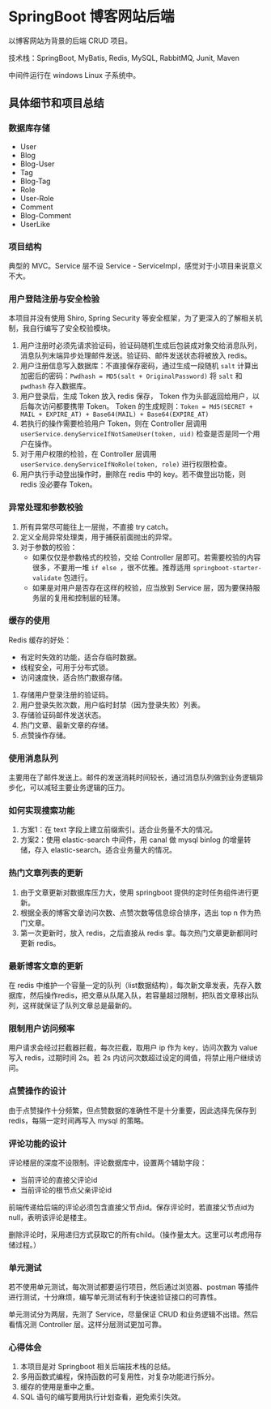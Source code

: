 # SpringBoot 博客网站后端

以博客网站为背景的后端 CRUD 项目。

技术栈：SpringBoot, MyBatis, Redis, MySQL, RabbitMQ, Junit, Maven

中间件运行在 windows Linux 子系统中。

## 具体细节和项目总结

### 数据库存储

- User
- Blog
- Blog-User
- Tag
- Blog-Tag
- Role
- User-Role
- Comment
- Blog-Comment
- UserLike

### 项目结构

典型的 MVC。Service 层不设 Service - ServiceImpl，感觉对于小项目来说意义不大。

### 用户登陆注册与安全检验

本项目并没有使用 Shiro, Spring Security 等安全框架，为了更深入的了解相关机制，我自行编写了安全校验模块。

1. 用户注册时必须先请求验证码，验证码随机生成后包装成对象交给消息队列，消息队列末端异步处理邮件发送。验证码、邮件发送状态将被放入 redis。
2. 用户注册信息写入数据库：不直接保存密码，通过生成一段随机 `salt` 计算出加密后的密码：`Pwdhash = MD5(salt + OriginalPassword)` 将 `salt` 和 `pwdhash` 存入数据库。
3. 用户登录后，生成 Token 放入 redis 保存， Token 作为头部返回给用户，以后每次访问都要携带 Token。
   Token 的生成规则：`Token = Md5(SECRET + MAIL + EXPIRE_AT) + Base64(MAIL) + Base64(EXPIRE_AT)`
4. 若执行的操作需要检验用户 Token，则在 Controller 层调用 `userService.denyServiceIfNotSameUser(token, uid)` 检查是否是同一个用户在操作。
5. 对于用户权限的检验，在 Controller 层调用 `userService.denyServiceIfNoRole(token, role)` 进行权限检查。
6. 用户执行手动登出操作时，删除在 redis 中的 key。若不做登出功能，则 redis 没必要存 Token。

### 异常处理和参数校验

1. 所有异常尽可能往上一层抛，不直接 try catch。
2. 定义全局异常处理类，用于捕获前面抛出的异常。
3. 对于参数的校验：
   - 如果仅仅是参数格式的校验，交给 Controller 层即可。若需要校验的内容很多，不要用一堆 `if else `，很不优雅。推荐适用 `springboot-starter-validate` 包进行。
   - 如果是对用户是否存在这样的校验，应当放到 Service 层，因为要保持服务层的复用和控制层的轻薄。

### 缓存的使用

Redis 缓存的好处：

- 有定时失效的功能，适合存临时数据。
- 线程安全，可用于分布式锁。
- 访问速度快，适合热门数据存储。

1. 存储用户登录注册的验证码。
2. 用户登录失败次数，用户临时封禁（因为登录失败）列表。
3. 存储验证码邮件发送状态。
4. 热门文章、最新文章的存储。
5. 点赞操作存储。

### 使用消息队列

主要用在了邮件发送上。邮件的发送消耗时间较长，通过消息队列做到业务逻辑异步化，可以减轻主要业务逻辑的压力。

### 如何实现搜索功能

1. 方案1：在 text 字段上建立前缀索引。适合业务量不大的情况。
2. 方案2：使用 elastic-search 中间件，用 canal 做 mysql binlog 的增量转储，存入 elastic-search。适合业务量大的情况。

### 热门文章列表的更新

1. 由于文章更新对数据库压力大，使用 springboot 提供的定时任务组件进行更新。
2. 根据全表的博客文章访问次数、点赞次数等信息综合排序，选出 top n 作为热门文章。
3. 第一次更新时，放入 redis，之后直接从 redis 拿。每次热门文章更新都同时更新 redis。

### 最新博客文章的更新

在 redis 中维护一个容量一定的队列（list数据结构），每次新文章发表，先存入数据库，然后操作redis，把文章从队尾入队，若容量超过限制，把队首文章移出队列，这样就保证了队列文章总是最新的。

### 限制用户访问频率

用户请求会经过拦截器拦截，每次拦截，取用户 ip 作为 key，访问次数为 value 写入 redis，过期时间 2s。若 2s 内访问次数超过设定的阈值，将禁止用户继续访问。

### 点赞操作的设计

由于点赞操作十分频繁，但点赞数据的准确性不是十分重要，因此选择先保存到 redis，每隔一定时间再写入 mysql 的策略。

### 评论功能的设计

评论楼层的深度不设限制。评论数据库中，设置两个辅助字段：

- 当前评论的直接父评论id
- 当前评论的根节点父亲评论id

前端传递给后端的评论必须包含直接父节点id。保存评论时，若直接父节点id为null，表明该评论是楼主。

删除评论时，采用递归方式获取它的所有child。（操作量太大。这里可以考虑用存储过程。）

### 单元测试

若不使用单元测试，每次测试都要运行项目，然后通过浏览器、postman 等插件进行测试，十分麻烦，编写单元测试有利于快速验证接口的可靠性。

单元测试分为两层，先测了 Service，尽量保证 CRUD 和业务逻辑不出错。然后看情况测 Controller 层。这样分层测试更加可靠。

### 心得体会

1. 本项目是对 Springboot 相关后端技术栈的总结。
2. 多用函数式编程，保持函数的可复用性，对复杂功能进行拆分。
3. 缓存的使用是重中之重。
4. SQL 语句的编写要用执行计划查看，避免索引失效。

